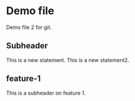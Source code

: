 # Demo file

Demo file 2 for git.

## Subheader

This is a new statement.
This is a new statement2.

## feature-1

This is a subheader on feature 1.